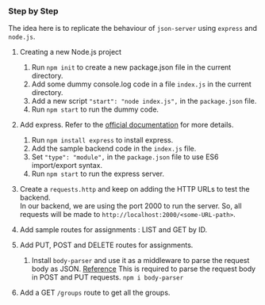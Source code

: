 ### Step by Step

The idea here is to replicate the behaviour of `json-server` using `express` and `node.js`.

1. Creating a new Node.js project
    1. Run `npm init` to create a new package.json file in the current directory.
    2. Add some dummy console.log code in a file `index.js` in the current directory.
    3. Add a new script `"start": "node index.js",` in the `package.json` file.
    4. Run `npm start` to run the dummy code.

2. Add express. Refer to the [official documentation](https://expressjs.com/en/starter/installing.html) for more details.
    1. Run `npm install express` to install express.
    2. Add the sample backend code in the `index.js` file.
    3. Set `"type": "module",` in the `package.json` file to use ES6 import/export syntax.
    4. Run `npm start` to run the express server.

3. Create a `requests.http` and keep on adding the HTTP URLs to test the backend.<br/>
    In our backend, we are using the port 2000 to run the server. So, all requests will be made to `http://localhost:2000/<some-URL-path>`.

4. Add sample routes for assignments : LIST and GET by ID.

5. Add PUT, POST and DELETE routes for assignments.
    1. Install `body-parser` and use it as a middleware to parse the request body as JSON. [Reference](https://expressjs.com/en/resources/middleware/body-parser.html)
    This is required to parse the request body in POST and PUT requests. `npm i body-parser`

6. Add a GET `/groups` route to get all the groups.

